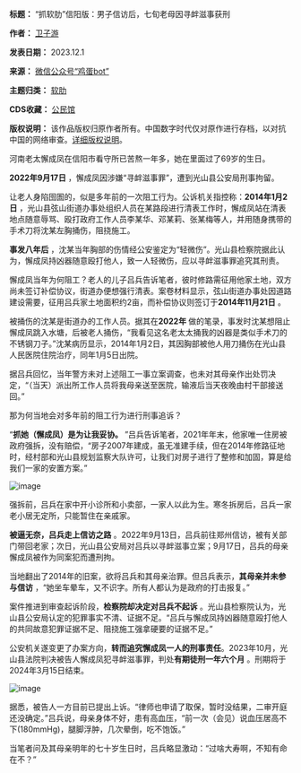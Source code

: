

**标题：** “抓软肋”信阳版：男子信访后，七旬老母因寻衅滋事获刑  

**作者：** [卫子游](https://chinadigitaltimes.net/space/鸡蛋bot)  

**发表日期：** 2023.12.1  

**来源：** [微信公众号“鸡蛋bot”](https://web.archive.org/web/https://mp.weixin.qq.com/s/XUXqVMlGKLWGMMfvLPVAgg)  

**主题归类：** [软肋](https://chinadigitaltimes.net/space/软肋)  

**CDS收藏：** [公民馆](https://chinadigitaltimes.net/space/%E5%85%AC%E6%B0%91%E9%A6%86)  

**版权说明：** 该作品版权归原作者所有。中国数字时代仅对原作进行存档，以对抗中国的网络审查。[详细版权说明](https://chinadigitaltimes.net/chinese/copyright)。


河南老太懈成凤在信阳市看守所已苦熬一年多，她在里面过了69岁的生日。


**2022年9月17日** ，懈成凤因涉嫌“寻衅滋事罪”，遭到光山县公安局刑事拘留。


让老人身陷囹圄的，似是多年前的一次阻工行为。公诉机关指控称：**2014年1月2日** ，光山县弦山街道办事处组织人员在某路段进行清表工作时，懈成凤站在清表地点随意辱骂、殴打政府工作人员李某华、邓某莉、张某梅等人，并用随身携带的手术刀将沈某左胸捅伤，阻挠施工。


**事发八年后** ，沈某当年胸部的伤情经公安鉴定为“轻微伤”。光山县检察院据此认为，懈成凤持凶器随意殴打他人，致一人轻微伤，应以寻衅滋事罪追究其刑责。


懈成凤当年为何阻工？老人的儿子吕兵告诉笔者，彼时修路需征用他家土地，双方尚未签订补偿协议，街道办便想强行清表。案卷材料显示，弦山街道办事处因道路建设需要，征用吕兵家土地面积约2亩，而补偿协议则签订于**2014年11月21日** 。


被捅伤的沈某是街道办的工作人员。据其在**2022年** 做的笔录，事发时沈某想阻止懈成凤跳入水塘，后被老人捅伤，“我看见这名老太太捅我的凶器是类似手术刀的不锈钢刀子。”沈某病历显示，2014年1月2日，其因胸部被他人用刀捅伤在光山县人民医院住院治疗，同年1月5日出院。


据吕兵回忆，当年警方未对上述阻工一事立案调查，也未对其母亲作出处罚决定，“（当天）派出所工作人员将我母亲送至医院，输液后当天夜晚由村干部接送回。”


那为何当地会对多年前的阻工行为进行刑事追诉？


“**抓她（懈成凤）是为让我妥协。** ”吕兵告诉笔者，2021年年末，他家唯一住房被政府强拆，没有赔偿，“房子2007年建成，虽无准建手续，但在2014年修路征地时，经村部和光山县规划监察大队许可，让我们对房子进行了整修和加固，算是给我们一家的安置方案。”


![image](https://chinadigitaltimes.net/chinese/files/2023/12/post-702782-656a51905e480.)


强拆前，吕兵在家中开小诊所和小卖部，一家人以此为生。寒冬拆房后，吕兵一家老小居无定所，只能暂住在亲戚家。


**被逼无奈，吕兵走上信访之路** 。2022年9月13日，吕兵前往郑州信访，被有关部门带回老家；次日，光山县公安局对吕兵以寻衅滋事立案；9月17日，吕兵的母亲懈成凤被作为同案犯而遭刑拘。


当地翻出了2014年的旧案，欲将吕兵和其母亲治罪。但吕兵表示，**其母亲并未参与信访** ，“她坐车晕车，又不识字。所有人都认为是政府的打击报复。”


案件推进到审查起诉阶段，**检察院却决定对吕兵不起诉** 。光山县检察院认为，光山县公安局认定的犯罪事实不清、证据不足。“吕兵与懈成凤持凶器随意殴打他人的共同故意犯罪证据不足、阻挠施工强拿硬要的证据不足。”


公安机关遂变更了办案方向，**转而追究懈成凤一人的刑事责任**。2023年10月，光山县法院判决被告人懈成凤犯寻衅滋事罪，判处**有期徒刑一年六个月** 。刑期将于2024年3月15日结束。


![image](https://chinadigitaltimes.net/chinese/files/2023/12/post-702782-656a519069351.)


据悉，被告人一方目前已提出上诉。“律师也申请了取保，暂时没结果，二审开庭还没确定。”吕兵说，母亲身体不好，患有高血压，“前一次（会见）说血压居高不下(180mmHg)，腿脚浮肿，几次晕倒，吃不饱饭。”


当笔者问及其母亲明年的七十岁生日时，吕兵略显激动：“过啥大寿啊，不知有命在不？”


